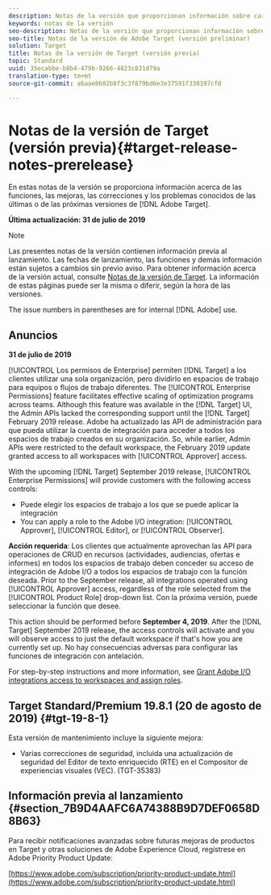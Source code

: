 ```yaml
---
description: Notas de la versión que proporcionan información sobre características, mejoras y correcciones de las últimas o más próximas [! Versiones de DNL Adobe Target.
keywords: notas de la versión
seo-description: Notas de la versión que proporcionan información sobre características, mejoras y correcciones de las últimas o más próximas [! Versiones de DNL Adobe Target.
seo-title: Notas de la versión de Adobe Target (versión preliminar)
solution: Target
title: Notas de la versión de Target (versión previa)
topic: Standard
uuid: 35ecabbe-b8b4-479b-9266-4823c831d79a
translation-type: tm+mt
source-git-commit: a6aae8602b8f3c3f879bd6e3e37591f330197cf8

---
```



# Notas de la versión de Target (versión previa){#target-release-notes-prerelease}

En estas notas de la versión se proporciona información acerca de las funciones, las mejoras, las correcciones y los problemas conocidos de las últimas o de las próximas versiones de [!DNL Adobe Target].

**Última actualización: 31 de julio de 2019**

>[!NOTE]
>
>Las presentes notas de la versión contienen información previa al lanzamiento. Las fechas de lanzamiento, las funciones y demás información están sujetos a cambios sin previo aviso. Para obtener información acerca de la versión actual, consulte [Notas de la versión de Target](release-notes.md). La información de estas páginas puede ser la misma o diferir, según la hora de las versiones.
>
>The issue numbers in parentheses are for internal [!DNL Adobe] use.

## Anuncios

**31 de julio de 2019**

[!UICONTROL Los permisos de Enterprise] permiten [!DNL Target] a los clientes utilizar una sola organización, pero dividirlo en espacios de trabajo para equipos o flujos de trabajo diferentes. The [!UICONTROL Enterprise Permissions] feature facilitates effective scaling of optimization programs across teams. Although this feature was available in the [!DNL Target] UI, the Admin APIs lacked the corresponding support until the [!DNL Target] February 2019 release. Adobe ha actualizado las API de administración para que pueda utilizar la cuenta de integración para acceder a todos los espacios de trabajo creados en su organización. So, while earlier, Admin APIs were restricted to the default workspace, the February 2019 update granted access to all workspaces with [!UICONTROL Approver] access.

With the upcoming [!DNL Target] September 2019 release, [!UICONTROL Enterprise Permissions] will provide customers with the following access controls:

* Puede elegir los espacios de trabajo a los que se puede aplicar la integración
* You can apply a role to the Adobe I/O integration: [!UICONTROL Approver], [!UICONTROL Editor], or [!UICONTROL Observer].

**Acción requerida**: Los clientes que actualmente aprovechan las API para operaciones de CRUD en recursos (actividades, audiencias, ofertas e informes) en todos los espacios de trabajo deben conceder su acceso de integración de Adobe I/O a todos los espacios de trabajo con la función deseada. Prior to the September release, all integrations operated using [!UICONTROL Approver] access, regardless of the role selected from the [!UICONTROL Product Role] drop-down list. Con la próxima versión, puede seleccionar la función que desee.

This action should be performed before **September 4, 2019**. After the [!DNL Target] September 2019 release, the access controls will activate and you will observe access to just the default workspace if that's how you are currently set up. No hay consecuencias adversas para configurar las funciones de integración con antelación.

For step-by-step instructions and more information, see [Grant Adobe I/O integrations access to workspaces and assign roles](/help/administrating-target/c-user-management/property-channel/configure-adobe-io-integration.md).

## Target Standard/Premium 19.8.1 (20 de agosto de 2019) {#tgt-19-8-1}

Esta versión de mantenimiento incluye la siguiente mejora:

* Varias correcciones de seguridad, incluida una actualización de seguridad del Editor de texto enriquecido (RTE) en el Compositor de experiencias visuales (VEC). (TGT-35383)

## Información previa al lanzamiento {#section_7B9D4AAFC6A74388B9D7DEF0658D8B63}

Para recibir notificaciones avanzadas sobre futuras mejoras de productos en Target y otras soluciones de Adobe Experience Cloud, regístrese en Adobe Priority Product Update:

[https://www.adobe.com/subscription/priority-product-update.html](https://www.adobe.com/subscription/priority-product-update.html)
